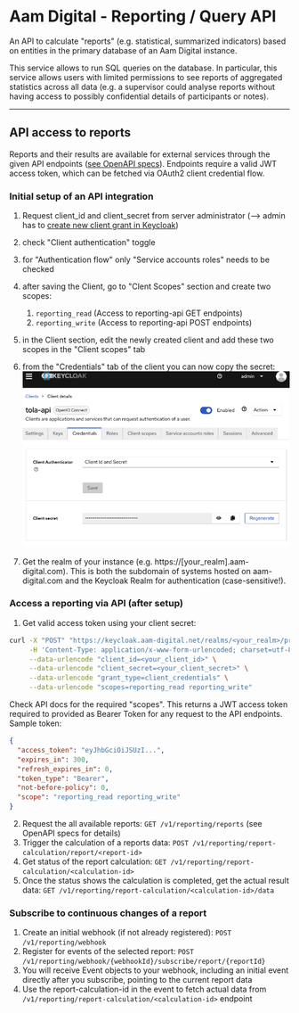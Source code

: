 # Aam Digital - Reporting / Query API

An API to calculate "reports" (e.g. statistical, summarized indicators) based on entities in the primary database of an Aam Digital instance.

This service allows to run SQL queries on the database.
In particular, this service allows users with limited permissions to see reports of aggregated statistics across all data (e.g. a supervisor could analyse reports without having access to possibly confidential details of participants or notes).

-----

## API access to reports

Reports and their results are available for external services through the given API endpoints ([see OpenAPI specs](../api-specs/reporting-api-v1.yaml)). Endpoints require a valid JWT access token, which can be fetched via OAuth2 client credential flow.

### Initial setup of an API integration

1. Request client_id and client_secret from server administrator (--> admin has to [create new client grant in Keycloak](https://www.keycloak.org/docs/latest/server_admin/#_oidc_clients))
  1. check "Client authentication" toggle
  2. for "Authentication flow" only "Service accounts roles" needs to be checked
  3. after saving the Client, go to "Clent Scopes" section and create two scopes:
     1. `reporting_read` (Access to reporting-api GET endpoints)
     2. `reporting_write` (Access to reporting-api POST endpoints)
  4. in the Client section, edit the newly created client and add these two scopes in the "Client scopes" tab
  5. from the "Credentials" tab of the client you can now copy the secret:
   ![Keycloak Client Setup](../assets/keycloak-client-setup.png)

6. Get the realm of your instance (e.g. https://[your_realm].aam-digital.com). This is both the subdomain of systems hosted on aam-digital.com and the Keycloak Realm for authentication (case-sensitive!).

### Access a reporting via API (after setup)

1. Get valid access token using your client secret:

```bash
curl -X "POST" "https://keycloak.aam-digital.net/realms/<your_realm>/protocol/openid-connect/token" \
     -H 'Content-Type: application/x-www-form-urlencoded; charset=utf-8' \
     --data-urlencode "client_id=<your_client_id>" \
     --data-urlencode "client_secret=<your_client_secret>" \
     --data-urlencode "grant_type=client_credentials" \
     --data-urlencode "scopes=reporting_read reporting_write"
```

Check API docs for the required "scopes".
This returns a JWT access token required to provided as Bearer Token for any request to the API endpoints. Sample token:

```json
{
  "access_token": "eyJhbGciOiJSUzI...",
  "expires_in": 300,
  "refresh_expires_in": 0,
  "token_type": "Bearer",
  "not-before-policy": 0,
  "scope": "reporting_read reporting_write"
}
```

2. Request the all available reports: `GET /v1/reporting/reports` (see OpenAPI specs for details)
3. Trigger the calculation of a reports data: `POST /v1/reporting/report-calculation/report/<report-id>`
4. Get status of the report calculation: `GET /v1/reporting/report-calculation/<calculation-id>`
5. Once the status shows the calculation is completed, get the actual result data: `GET /v1/reporting/report-calculation/<calculation-id>/data`

### Subscribe to continuous changes of a report

1. Create an initial webhook (if not already registered): `POST /v1/reporting/webhook`
2. Register for events of the selected report: `POST /v1/reporting/webhook/{webhookId}/subscribe/report/{reportId}`
3. You will receive Event objects to your webhook, including an initial event directly after you subscribe, pointing to the current report data
4. Use the report-calculation-id in the event to fetch actual data from `/v1/reporting/report-calculation/<calculation-id>` endpoint
